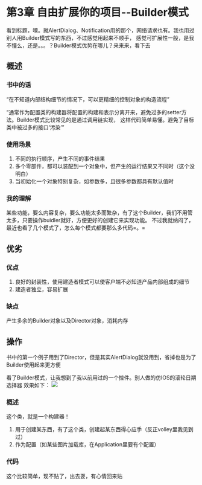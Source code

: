 # 第3章 自由扩展你的项目--Builder模式

看到标题，噢。就AlertDialog、Notification用的那个，网络请求也有。我也用过别人用Builder模式写的东西，不过感觉用起来不顺手，
感觉可扩展性一般，是我不懂么，还是。。。？Builder模式优势在哪儿？来来来，看下去

## 概述

### 书中的话

“在不知道内部结构细节的情况下，可以更精细的控制对象的构造流程”

“通常作为配置类的构建器将配置的构建和表示分离开来，避免过多的setter方法。Builder模式比较常见的是通过调用链实现，
这样代码简单易懂。避免了目标类中被过多的接口‘污染’”

### 使用场景

1. 不同的执行顺序，产生不同的事件结果
2. 多个零部件，都可以装配到一个对象中，但产生的运行结果又不同时（这个没明白）
3. 当初始化一个对象特别复杂，如参数多，且很多参数都具有默认值时


### 我的理解

某些功能，要么内容复杂，要么功能太多而繁杂，有了这个Builder，我们不用管太多，只要操作buidler就好，方便更好的创建它来实现功能。
不过我就纳闷了，最近也看了几个模式了，怎么每个模式都要那么多代码=。=

## 优劣

### 优点

1. 良好的封装性，使用建造者模式可以使客户端不必知道产品内部组成的细节
2. 建造者独立，容易扩展

### 缺点

产生多余的Builder对象以及Director对象，消耗内存

## 操作

书中的第一个例子用到了Director，但是其实AlertDialog就没用到，省掉也是为了Builder使用起来更方便

看了Builder模式，让我想到了我以前用过的一个控件。别人做的仿IOS的滚轮日期选择器
效果如下：
![](http://upload-images.jianshu.io/upload_images/43468-ddcbc9fd60003996.gif?imageMogr2/auto-orient/strip)


### 概述

这个类，就是一个构建器！
1. 用于创建某东西，有了这个类，创建起某东西得心应手（反正volley里我见到过）
2. 作为配置（如某些图片加载库，在Application里要有个配置）

### 代码

这个比较简单，现不贴了，出去耍，有心情回来贴